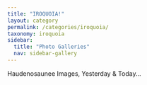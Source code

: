```yaml
---
title: "IROQUOIA!"
layout: category
permalink: /categories/iroquoia/
taxonomy: iroquoia
sidebar:
  title: "Photo Galleries"
  nav: sidebar-gallery
---
```

Haudenosaunee Images, Yesterday & Today...
